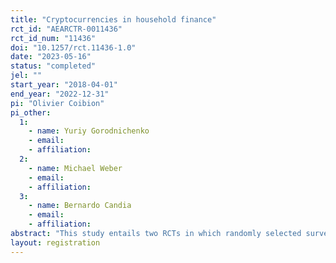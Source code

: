 ```yaml
---
title: "Cryptocurrencies in household finance"
rct_id: "AEARCTR-0011436"
rct_id_num: "11436"
doi: "10.1257/rct.11436-1.0"
date: "2023-05-16"
status: "completed"
jel: ""
start_year: "2018-04-01"
end_year: "2022-12-31"
pi: "Olivier Coibion"
pi_other:
  1:
    - name: Yuriy Gorodnichenko
    - email: 
    - affiliation: 
  2:
    - name: Michael Weber
    - email: 
    - affiliation: 
  3:
    - name: Bernardo Candia
    - email: 
    - affiliation: 
abstract: "This study entails two RCTs in which randomly selected survey participants were provided with information about inflation, bitcoin prices, and/or stock prices. "
layout: registration
---
```


